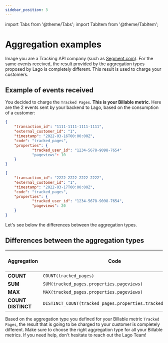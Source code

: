 ```yaml
---
sidebar_position: 3
---
```


import Tabs from '@theme/Tabs';
import TabItem from '@theme/TabItem';

# Aggregation examples
Image you are a Tracking API company (such as [Segment.com](https://www.segment.com/)). For the same events received, the result provided by the aggregation types proposed by Lago is completely different. This result is used to charge your customers.

## Example of events received
You decided to charge the `Tracked Pages`. **This is your Billable metric.** Here are the 2 events sent by your backend to Lago, based on the consumption of a customer:

```json title="Event received n°1"
{
    "transaction_id": "1111-1111-1111-1111",
    "external_customer_id": "1",
    "timestamp": "2022-03-16T00:00:00Z",
    "code": "tracked_pages",
    "properties": {
		    "tracked_user_id": "1234-5678-9098-7654"
			"pageviews": 10
	}
}
```

```json title="Event received n°2"
{
    "transaction_id": "2222-2222-2222-2222",
    "external_customer_id": "1",
    "timestamp": "2022-03-17T00:00:00Z",
    "code": "tracked_pages",
    "properties": {
		    "tracked_user_id": "1234-5678-9098-7654",
			"pageviews": 20
	}
}
```
Let's see below the differences between the aggregation types.

## Differences between the aggregation types
| Aggregation           | Code                                                                | Units to be charged  |
| ----------------------| --------------------------------------------------------------------| --------------------- |
| **COUNT**             | `COUNT(tracked_pages)`                                              | 2                     |
| **SUM**               | `SUM(tracked_pages.properties.pageviews)`                           | 30                    |
| **MAX**               | `MAX(tracked_pages.properties.pageviews)`                           | 20                    |
| **COUNT DISTINCT**    | `DISTINCT_COUNT(tracked_pages.properties.tracked_user_id)`          | 1                     |


Based on the aggregation type you defined for your Billable metric `Tracked Pages`, the result that is going to be charged to your customer is completely different. Make sure to choose the right aggregation type for all your Billable metrics. If you need help, don't hesitate to reach out the Lago Team!
